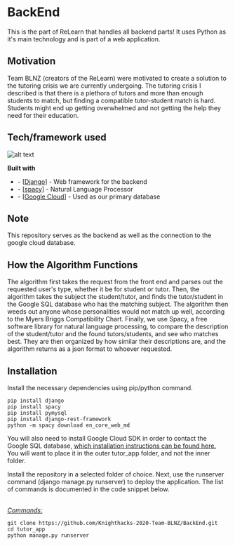 # BackEnd

This is the part of ReLearn that handles all backend parts! It uses Python as it's main technology and is part of a web application.


## Motivation

Team BLNZ (creators of the ReLearn) were motivated to create a solution to the tutoring crisis we are currently undergoing. The tutoring crisis I described is that there is a plethora of tutors and more than enough students to match, but finding a compatible tutor-student match is hard. Students might end up getting overwhelmed and not getting the help they need for their education.

## Tech/framework used

![alt text](https://miro.medium.com/max/804/1*lU33rCWoiW31simf-nWUVQ.png)

<b>Built with</b>

<ul>
<li>- [<a href="https://www.djangoproject.com/">Django</a>] - Web framework for the backend</li>
<li>- [<a href="https://spacy.io/">spacy</a>] - Natural Language Processor</li>
<li>- [<a href="https://cloud.google.com/sql">Google Cloud</a>] - Used as our primary database</li>
</ul>

## Note


This repository serves as the backend as well as the connection to the google cloud database. 
## How the Algorithm Functions
The algorithm first takes the request from the front end and parses out the requested user's type, whether it be for student or tutor.
Then, the algorithm takes the subject the student/tutor, and finds the tutor/student in the Google SQL database who has the 
matching subject.
The algorithm then weeds out anyone whose personalities would not match up well, according to the Myers Briggs Compatibility Chart.
Finally, we use Spacy, a free software library for natural language processing, to compare the description of the student/tutor and the
found tutors/students, and see who matches best. They are then organized by how similar their descriptions are, and the algorithm returns
as a json format to whoever requested.

## Installation
Install the necessary dependencies using pip/python command. 
```
pip install django
pip install spacy
pip install pymysql
pip install django-rest-framework
python -m spacy download en_core_web_md
```
You will also need to install Google Cloud SDK in order to contact the Google SQL database, <a href="https://cloud.google.com/sql/docs/mysql/connect-external-app">which installation instructions can be found here.</a> You will want to place it in the outer tutor_app folder, and not the inner folder.

Install the repository in a selected folder of choice. Next, use the runserver command (django manage.py runserver) to deploy the application. The list of commands is documented in the code snippet below.

<br /><u><i>Commands:</i></u>

```
git clone https://github.com/Knighthacks-2020-Team-BLNZ/BackEnd.git
cd tutor_app
python manage.py runserver 
```

